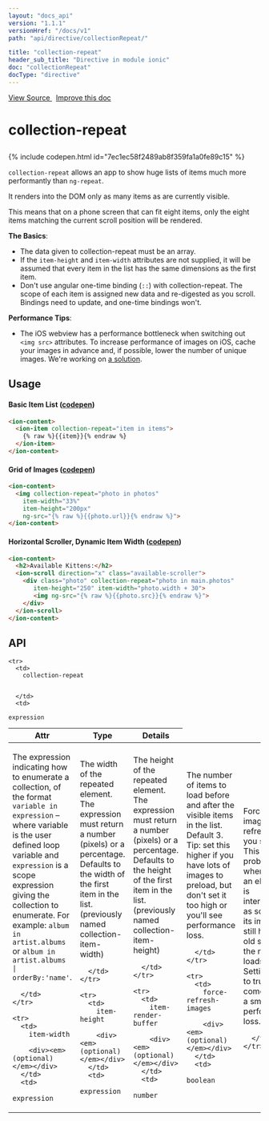 ```yaml
---
layout: "docs_api"
version: "1.1.1"
versionHref: "/docs/v1"
path: "api/directive/collectionRepeat/"

title: "collection-repeat"
header_sub_title: "Directive in module ionic"
doc: "collectionRepeat"
docType: "directive"
---
```


<div class="improve-docs">
  <a href='http://github.com/driftyco/ionic/tree/1.x/js/angular/directive/collectionRepeat.js#L2'>
    View Source
  </a>
  &nbsp;
  <a href='http://github.com/driftyco/ionic/edit/master/js/angular/directive/collectionRepeat.js#L2'>
    Improve this doc
  </a>
</div>




<h1 class="api-title">

  collection-repeat



</h1>


{% include codepen.html id="7ec1ec58f2489ab8f359fa1a0fe89c15" %}




`collection-repeat` allows an app to show huge lists of items much more performantly than
`ng-repeat`.

It renders into the DOM only as many items as are currently visible.

This means that on a phone screen that can fit eight items, only the eight items matching
the current scroll position will be rendered.

**The Basics**:

- The data given to collection-repeat must be an array.
- If the `item-height` and `item-width` attributes are not supplied, it will be assumed that
  every item in the list has the same dimensions as the first item.
- Don't use angular one-time binding (`::`) with collection-repeat. The scope of each item is
  assigned new data and re-digested as you scroll. Bindings need to update, and one-time bindings
  won't.

**Performance Tips**:

- The iOS webview has a performance bottleneck when switching out `<img src>` attributes.
  To increase performance of images on iOS, cache your images in advance and,
  if possible, lower the number of unique images. We're working on [a solution](https://github.com/driftyco/ionic/issues/3194).








  
<h2 id="usage">Usage</h2>
  
#### Basic Item List ([codepen](http://codepen.io/ionic/pen/0c2c35a34a8b18ad4d793fef0b081693))
```html
<ion-content>
  <ion-item collection-repeat="item in items">
    {% raw %}{{item}}{% endraw %}
  </ion-item>
</ion-content>
```

#### Grid of Images ([codepen](http://codepen.io/ionic/pen/5515d4efd9d66f780e96787387f41664))
```html
<ion-content>
  <img collection-repeat="photo in photos"
    item-width="33%"
    item-height="200px"
    ng-src="{% raw %}{{photo.url}}{% endraw %}">
</ion-content>
```

#### Horizontal Scroller, Dynamic Item Width ([codepen](http://codepen.io/ionic/pen/67cc56b349124a349acb57a0740e030e))
```html
<ion-content>
  <h2>Available Kittens:</h2>
  <ion-scroll direction="x" class="available-scroller">
    <div class="photo" collection-repeat="photo in main.photos"
       item-height="250" item-width="photo.width + 30">
       <img ng-src="{% raw %}{{photo.src}}{% endraw %}">
    </div>
  </ion-scroll>
</ion-content>
```
  
  
<h2 id="api" style="clear:both;">API</h2>

<table class="table" style="margin:0;">
  <thead>
    <tr>
      <th>Attr</th>
      <th>Type</th>
      <th>Details</th>
    </tr>
  </thead>
  <tbody>
    
    <tr>
      <td>
        collection-repeat
        
        
      </td>
      <td>
        
  <code>expression</code>
      </td>
      <td>
        <p>The expression indicating how to enumerate a collection,
  of the format  <code>variable in expression</code> – where variable is the user defined loop variable
  and <code>expression</code> is a scope expression giving the collection to enumerate.
  For example: <code>album in artist.albums</code> or <code>album in artist.albums | orderBy:&#39;name&#39;</code>.</p>

        
      </td>
    </tr>
    
    <tr>
      <td>
        item-width
        
        <div><em>(optional)</em></div>
      </td>
      <td>
        
  <code>expression</code>
      </td>
      <td>
        <p>The width of the repeated element. The expression must return
  a number (pixels) or a percentage. Defaults to the width of the first item in the list.
  (previously named collection-item-width)</p>

        
      </td>
    </tr>
    
    <tr>
      <td>
        item-height
        
        <div><em>(optional)</em></div>
      </td>
      <td>
        
  <code>expression</code>
      </td>
      <td>
        <p>The height of the repeated element. The expression must return
  a number (pixels) or a percentage. Defaults to the height of the first item in the list.
  (previously named collection-item-height)</p>

        
      </td>
    </tr>
    
    <tr>
      <td>
        item-render-buffer
        
        <div><em>(optional)</em></div>
      </td>
      <td>
        
  <code>number</code>
      </td>
      <td>
        <p>The number of items to load before and after the visible
  items in the list. Default 3. Tip: set this higher if you have lots of images to preload, but
  don&#39;t set it too high or you&#39;ll see performance loss.</p>

        
      </td>
    </tr>
    
    <tr>
      <td>
        force-refresh-images
        
        <div><em>(optional)</em></div>
      </td>
      <td>
        
  <code>boolean</code>
      </td>
      <td>
        <p>Force images to refresh as you scroll. This fixes a problem
  where, when an element is interchanged as scrolling, its image will still have the old src
  while the new src loads. Setting this to true comes with a small performance loss.</p>

        
      </td>
    </tr>
    
  </tbody>
</table>

  

  





